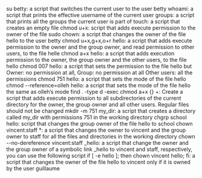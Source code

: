 su betty: a script that switches the current user to the user betty
whoami: a script that prints the effective username of the current user
groups: a script that prints all the groups the current user is part of
touch: a script that creates an empty file
chmod u+x: script that adds execute permission to the owner of the file
sudo chown: a script that changes the owner of the file hello to the user betty
chmod u+x,g+x,o+r hello: a script that adds execute permission to the owner and the group owner, and read permission to other users, to the file helle
chmod a+x hello: a script that adds execution permission to the owner, the group owner and the other users, to the file hello
chmod 007 hello: a script that sets the permission to the file hello but Owner: no permission at all, Group: no permission at all Other users: all the permissions
chmod 751 hello: a script that sets the mode of the file hello
chmod --reference=olleh hello:  a script that sets the mode of the file hello the same as olleh’s mode
find . -type d -exec chmod a+x {} +: Create a script that adds execute permission to all subdirectories of the current directory for the owner, the group owner and all other users. Regular files should not be changed
mkdir -m 751 my_dir: a script that creates a directory called my_dir with permissions 751 in the working directory
chgrp school hello: script that changes the group owner of the file hello to school
chown vincent:staff *: a script that changes the owner to vincent and the group owner to staff for all the files and directories in the working directory
chown --no-dereference vincent:staff _hello: a script that  change the owner and the group owner of a symbolic link _hello to vincent and staff, respectively, you can use the following script
if [ -e hello ]; then chown vincent hello; fi: a script that changes the owner of the file hello to vincent only if it is owned by the user guillaume

